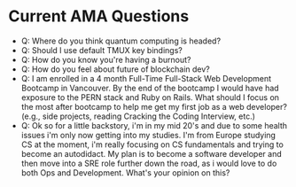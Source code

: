 # Current AMA Questions

* Q: Where do you think quantum computing is headed?  
* Q: Should I use default TMUX key bindings?
* Q: How do you know you're having a burnout?
* Q: How do you feel about future of blockchain dev?
* Q: I am enrolled in a 4 month Full-Time Full-Stack Web Development Bootcamp in Vancouver. By the end of the bootcamp I would have had exposure to the PERN stack and Ruby on Rails. What should I focus on the most after bootcamp to help me get my first job as a web developer? (e.g., side projects, reading Cracking the Coding Interview, etc.)
* Q: Ok so for a little backstory, i'm in my mid 20's and due to some health issues i'm only now getting into my studies. I'm from Europe studying CS at the moment, i'm really focusing on CS fundamentals and trying to become an autodidact. My plan is to become a software developer and then move into a SRE role further down the road, as i would love to do both Ops and Development. What's your opinion on this?

